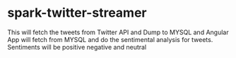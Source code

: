 # spark-twitter-streamer
This will fetch the tweets from Twitter API and Dump to MYSQL and Angular App will fetch from MYSQL and do the sentimental analysis for tweets. Sentiments will be positive negative and neutral
